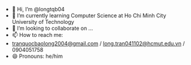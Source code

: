 - 👋 Hi, I’m @longtqb04
- 🌱 I’m currently learning Computer Science at Ho Chi Minh City University of Technology
- 💞️ I’m looking to collaborate on ...
- 📫 How to reach me:
- tranquocbaolong2004@gmail.com / long.tran041102@hcmut.edu.vn / 0904051758
- 😄 Pronouns: he/him

<!---
longtqb04/longtqb04 is a ✨ special ✨ repository because its `README.md` (this file) appears on your GitHub profile.
You can click the Preview link to take a look at your changes.
--->
